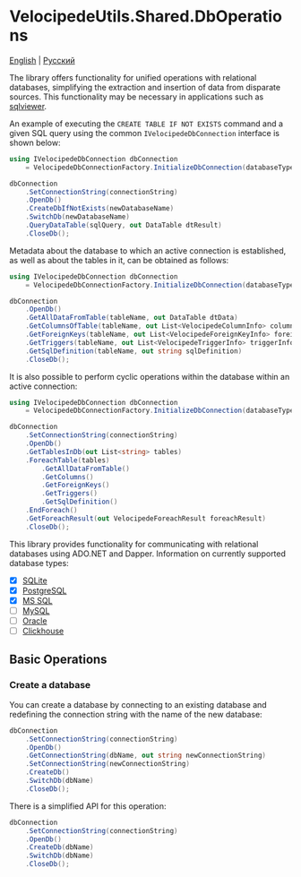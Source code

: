 # VelocipedeUtils.Shared.DbOperations

[English](README.md) | [Русский](README.ru.md)

The library offers functionality for unified operations with relational databases, simplifying the extraction and insertion of data from disparate sources. This functionality may be necessary in applications such as [sqlviewer](https://github.com/alexeysp11/sqlviewer).

An example of executing the `CREATE TABLE IF NOT EXISTS` command and a given SQL query using the common `IVelocipedeDbConnection` interface is shown below:
```C#
using IVelocipedeDbConnection dbConnection
    = VelocipedeDbConnectionFactory.InitializeDbConnection(databaseType);

dbConnection
    .SetConnectionString(connectionString)
    .OpenDb()
    .CreateDbIfNotExists(newDatabaseName)
    .SwitchDb(newDatabaseName)
    .QueryDataTable(sqlQuery, out DataTable dtResult)
    .CloseDb();
```

Metadata about the database to which an active connection is established, as well as about the tables in it, can be obtained as follows:
```C#
using IVelocipedeDbConnection dbConnection
    = VelocipedeDbConnectionFactory.InitializeDbConnection(databaseType, connectionString);

dbConnection
    .OpenDb()
    .GetAllDataFromTable(tableName, out DataTable dtData)
    .GetColumnsOfTable(tableName, out List<VelocipedeColumnInfo> columnInfo)
    .GetForeignKeys(tableName, out List<VelocipedeForeignKeyInfo> foreignKeyInfo)
    .GetTriggers(tableName, out List<VelocipedeTriggerInfo> triggerInfo)
    .GetSqlDefinition(tableName, out string sqlDefinition)
    .CloseDb();
```

It is also possible to perform cyclic operations within the database within an active connection:
```C#
using IVelocipedeDbConnection dbConnection
    = VelocipedeDbConnectionFactory.InitializeDbConnection(databaseType, connectionString);

dbConnection
    .SetConnectionString(connectionString)
    .OpenDb()
    .GetTablesInDb(out List<string> tables)
    .ForeachTable(tables)
        .GetAllDataFromTable()
        .GetColumns()
        .GetForeignKeys()
        .GetTriggers()
        .GetSqlDefinition()
    .EndForeach()
    .GetForeachResult(out VelocipedeForeachResult foreachResult)
    .CloseDb();
```

This library provides functionality for communicating with relational databases using ADO.NET and Dapper. Information on currently supported database types:
- [x] [SQLite](https://sqlite.org/)
- [x] [PostgreSQL](https://www.postgresql.org/)
- [x] [MS SQL](https://www.microsoft.com/en-us/sql-server)
- [ ] [MySQL](https://www.mysql.com/)
- [ ] [Oracle](https://www.oracle.com/database/)
- [ ] [Clickhouse](https://clickhouse.com/)

## Basic Operations

### Create a database

You can create a database by connecting to an existing database and redefining the connection string with the name of the new database:
```C#
dbConnection
    .SetConnectionString(connectionString)
    .OpenDb()
    .GetConnectionString(dbName, out string newConnectionString)
    .SetConnectionString(newConnectionString)
    .CreateDb()
    .SwitchDb(dbName)
    .CloseDb();
```

There is a simplified API for this operation:
```C#
dbConnection
    .SetConnectionString(connectionString)
    .OpenDb()
    .CreateDb(dbName)
    .SwitchDb(dbName)
    .CloseDb();
```
